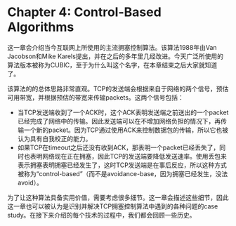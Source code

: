 # Chapter 4: Control-Based Algorithms

这一章会介绍当今互联网上所使用的主流拥塞控制算法。该算法1988年由Van Jacobson和Mike Karels提出，并在之后的多年里几经改进。今天广泛所使用的算法版本被称为CUBIC，至于为什么叫这个名字，在本章结束之后大家就知道了。

该算法的的总体思路非常直观。TCP的发送端会根据来自于网络的两个信号，预估可用带宽，并根据预估的带宽来传输packets。这两个信号包括：

* 当TCP发送端收到了一个ACK时，这个ACK表明发送端之前送出的一个packet已经完成了网络中的传输。因此发送端可以在不增加网络负担的情况下，再传输一个新的packet。因为TCP通过使用ACK来控制数据包的传输，所以它也被认为具有自我校正的能力。
* 如果TCP在timeout之后还没有收到ACK，那表明一个packet已经丢失了，同时也表明网络现在正在拥塞，因此TCP的发送端要降低发送速率。使用丢包来表示拥塞表明拥塞已经发生了，这时TCP发送端是在事后反应，所以这种方式被称为“control-based”（而不是avoidance-base，因为拥塞已经发生，没法avoid）。

为了让这种算法具备实用价值，需要考虑很多细节。这一章会描述这些细节，因此这一章也可以被认为是识别并解决TCP拥塞控制算法中遇到的各种问题的case study。在接下来介绍的每个技术的过程中，我们都会回顾一些历史。

##

